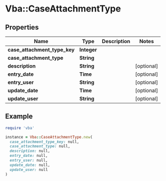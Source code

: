 # Vba::CaseAttachmentType

## Properties

| Name | Type | Description | Notes |
| ---- | ---- | ----------- | ----- |
| **case_attachment_type_key** | **Integer** |  |  |
| **case_attachment_type** | **String** |  |  |
| **description** | **String** |  | [optional] |
| **entry_date** | **Time** |  | [optional] |
| **entry_user** | **String** |  | [optional] |
| **update_date** | **Time** |  | [optional] |
| **update_user** | **String** |  | [optional] |

## Example

```ruby
require 'vba'

instance = Vba::CaseAttachmentType.new(
  case_attachment_type_key: null,
  case_attachment_type: null,
  description: null,
  entry_date: null,
  entry_user: null,
  update_date: null,
  update_user: null
)
```

